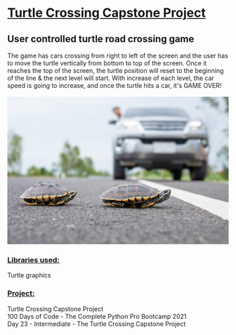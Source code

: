 # <u>**Turtle Crossing Capstone Project**</u>

## User controlled turtle road crossing game <br />
The game has cars crossing from right to left of the screen and
the user has to move the turtle vertically from bottom to top of the screen.
Once it reaches the top of the screen, the turtle position will reset to the 
beginning of the line & the next level will start. With increase of each level,
the car speed is going to increase, and once the turtle hits a car, it's GAME 
OVER! </br>
</br>
![Turtle Crossing](image.jpg) <br /> 
### <u>**Libraries used:**</u> <br />
Turtle graphics <br />
### <u>**Project:**</u> <br />
Turtle Crossing Capstone Project<br />
100 Days of Code - The Complete Python Pro Bootcamp 2021 <br />
Day 23 - Intermediate - The Turtle Crossing Capstone Project